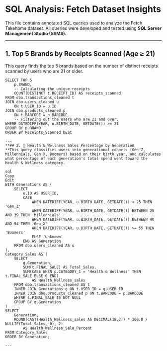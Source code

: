 # SQL Analysis: Fetch Dataset Insights

This file contains annotated SQL queries used to analyze the Fetch Takehome dataset. All queries were developed and tested using ****SQL Server Management Studio (SSMS).****

---

## 1. Top 5 Brands by Receipts Scanned (Age ≥ 21)
This query finds the top 5 brands based on the number of distinct receipts scanned by users who are 21 or older.

```
SELECT TOP 5
    p.BRAND,
	-- Calculating the unique receipts 
    COUNT(DISTINCT t.RECEIPT_ID) AS receipts_scanned
FROM dbo.transactions_cleaned t
JOIN dbo.users_cleaned u
    ON t.USER_ID = u.ID
JOIN dbo.products_cleaned p
    ON t.BARCODE = p.BARCODE
	-- Filtering out the users who are 21 and over. 
WHERE DATEDIFF(YEAR, u.BIRTH_DATE, GETDATE()) >= 21
GROUP BY p.BRAND
ORDER BY Receipts_Scanned DESC

---
**## 2. 🧬 Health & Wellness Sales Percentage by Generation
**This query classifies users into generational cohorts (Gen Z, Millennials, Gen X, Boomers) based on their birth year, and calculates what percentage of each generation's total spend went toward the Health & Wellness category.

sql
Copy
Edit
WITH Generations AS (
    SELECT
        u.ID AS USER_ID,
        CASE
            WHEN DATEDIFF(YEAR, u.BIRTH_DATE, GETDATE()) < 25 THEN 'Gen_Z'
            WHEN DATEDIFF(YEAR, u.BIRTH_DATE, GETDATE()) BETWEEN 25 AND 39 THEN 'Millennials'
            WHEN DATEDIFF(YEAR, u.BIRTH_DATE, GETDATE()) BETWEEN 40 AND 54 THEN 'Gen_X'
            WHEN DATEDIFF(YEAR, u.BIRTH_DATE, GETDATE()) >= 55 THEN 'Boomers'
            ELSE 'Unknown'
        END AS Generation
    FROM dbo.users_cleaned AS u
),
Category_Sales AS (
    SELECT
        g.Generation,
        SUM(t.FINAL_SALE) AS Total_Sales,
        SUM(CASE WHEN p.CATEGORY_1 = 'Health & Wellness' THEN t.FINAL_SALE ELSE 0 END)
            AS Health_Wellness_sales
    FROM dbo.transactions_cleaned AS t
    INNER JOIN Generations g ON t.USER_ID = g.USER_ID
    INNER JOIN dbo.products_cleaned p ON t.BARCODE = p.BARCODE
    WHERE t.FINAL_SALE IS NOT NULL
    GROUP BY g.Generation
)
SELECT
    Generation,
    ROUND(CAST(Health_Wellness_sales AS DECIMAL(18,2)) * 100.0 / NULLIF(Total_Sales, 0), 2)
        AS Health_Wellness_Sale_Percent
FROM Category_Sales
ORDER BY Generation;

---
